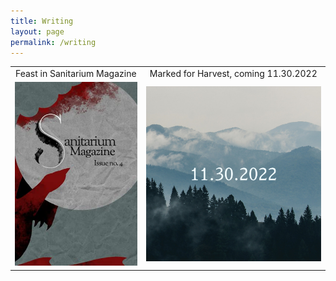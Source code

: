 ```yaml
---
title: Writing
layout: page
permalink: /writing
---
```


<table style="text-align:center">
    <tr>
        <td> 
            Feast in Sanitarium Magazine
        </td>
        <td>
            Marked for Harvest, coming 11.30.2022
        </td>
    </tr>
    <tr>
        <td>
            <a href="https://www.amazon.ca/dp/B09D9WC4CQ"><img src='/images/Feast.jpg'/></a> 
        </td>   
        <td>
            <img src='/images/MFH_Placeholder.png' width='500'/> 
        </td>
    </tr>
</table>